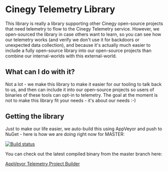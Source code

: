 # Cinegy Telemetry Library

This library is really a library supporting other Cinegy open-source projects that need telemetry to flow to the Cinegy Telemetry service. However, we open-sourced the library in case others want to learn, so you can see how our telemetry works (and verify we don't use it for backdoors or unexpected data collection), and because it's actually much easier to include a fully open-source library into our open-source projects than combine our internal-worlds with this external-world.

## What can I do with it?

Not a lot - we make this library to make it easier for our tooling to talk back to us, and then can include it into our open-source projects so users of binaries of these tools can opt-in to telemetry. The goal at the moment is not to make this library fit your needs - it's about our needs :-)

## Getting the library

Just to make our life easier, we auto-build this using AppVeyor and push to NuGet - here is how we are doing right now for MASTER: 

[![Build status](https://ci.appveyor.com/api/projects/status/o2ohedex2a596gfn/branch/master?svg=true)](https://ci.appveyor.com/project/cinegy/telemetry/branch/master)

You can check out the latest compiled binary from the master branch here:

[AppVeyor Telemetry Project Builder](https://ci.appveyor.com/project/cinegy/telemetry/build/artifacts)